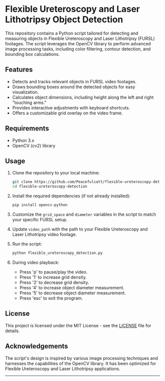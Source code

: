 # Flexible Ureteroscopy and Laser Lithotripsy Object Detection

This repository contains a Python script tailored for detecting and measuring objects in Flexible Ureteroscopy and Laser Lithotripsy (FURSL) footages. The script leverages the OpenCV library to perform advanced image processing tasks, including color filtering, contour detection, and bounding box calculations.

## Features

- Detects and tracks relevant objects in FURSL video footages.
- Draws bounding boxes around the detected objects for easy visualization.
- Calculates object dimensions, including height along the left and right "touching arms."
- Provides interactive adjustments with keyboard shortcuts.
- Offers a customizable grid overlay on the video frame.

## Requirements

- Python 3.x
- OpenCV (cv2) library

## Usage

1. Clone the repository to your local machine:

   ```bash
   git clone https://github.com/Peacefulcatt/flexible-ureteroscopy-detection.git
   cd flexible-ureteroscopy-detection
   ```

2. Install the required dependencies (if not already installed):

   ```bash
   pip install opencv-python
   ```

3. Customize the `grid_space` and `diameter` variables in the script to match your specific FURSL setup.

4. Update `video_path` with the path to your Flexible Ureteroscopy and Laser Lithotripsy video footage.

5. Run the script:

   ```bash
   python flexible_ureteroscopy_detection.py
   ```

6. During video playback:
   - Press 'p' to pause/play the video.
   - Press '1' to increase grid density.
   - Press '2' to decrease grid density.
   - Press '4' to increase object diameter measurement.
   - Press '5' to decrease object diameter measurement.
   - Press 'esc' to exit the program.

## License

This project is licensed under the MIT License - see the [LICENSE](LICENSE) file for details.

## Acknowledgements

The script's design is inspired by various image processing techniques and harnesses the capabilities of the OpenCV library. It has been optimized for Flexible Ureteroscopy and Laser Lithotripsy applications.

---

